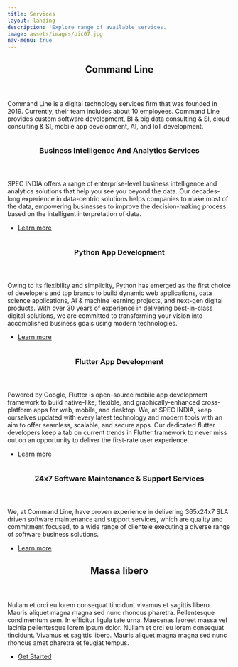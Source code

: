 ```yaml
---
title: Services
layout: landing
description: 'Explore range of available services.'
image: assets/images/pic07.jpg
nav-menu: true
---
```


<!-- Main -->
<div id="main">

<!-- One -->
<section id="one">
	<div class="inner">
		<header class="major">
			<h2>Command Line</h2>
		</header>
		<p>Command Line is a digital technology services firm that was founded in 2019. Currently, their team includes about 10 employees. Command Line provides custom software development, BI & big data consulting & SI, cloud consulting & SI, mobile app development, AI, and IoT development.</p>
	</div>
</section>

<!-- Two -->
<section id="two" class="spotlights">
	<section>
		<a href="generic.html" class="image">
			<img src="{% link assets/images/BI.png %}" alt="" style="box-shadow: 0 4px 8px 0 rgba(255, 255, 255, 0.2), 0 6px 20px 0 rgba(0, 0, 0, 0.19);border-radius: 25px;" data-position="center center" />
		</a>
		<div class="content">
			<div class="inner">
				<header class="major">
					<h3>Business Intelligence And Analytics Services</h3>
				</header>
				<p>SPEC INDIA offers a range of enterprise-level business intelligence and analytics solutions that help you see you beyond the data. Our decades-long experience in data-centric solutions helps companies to make most of the data, empowering businesses to improve the decision-making process based on the intelligent interpretation of data.</p>
				<ul class="actions">
					<li><a href="generic.html" class="button">Learn more</a></li>
				</ul>
			</div>
		</div>
	</section>
	<section>
		<a href="generic.html" class="image">
			<img src="{% link assets/images/python.jpg %}" alt="" style="box-shadow: 0 4px 8px 0 rgba(255, 255, 255, 0.2), 0 6px 20px 0 rgba(0, 0, 0, 0.19);border-radius: 25px;" data-position="top center" />
		</a>
		<div class="content">
			<div class="inner">
				<header class="major">
					<h3>Python App Development</h3>
				</header>
				<p>Owing to its flexibility and simplicity, Python has emerged as the first choice of developers and top brands to build dynamic web applications, data science applications, AI & machine learning projects, and next-gen digital products. With over 30 years of experience in delivering best-in-class digital solutions, we are committed to transforming your vision into accomplished business goals using modern technologies.</p>
				<ul class="actions">
					<li><a href="generic.html" class="button">Learn more</a></li>
				</ul>
			</div>
		</div>
	</section>
	<section>
		<a href="generic.html" class="image">
			<img src="{% link assets/images/flutter.png %}" alt="" style="box-shadow: 0 4px 8px 0 rgba(255, 255, 255, 0.2), 0 6px 20px 0 rgba(0, 0, 0, 0.19);border-radius: 25px;" data-position="25% 25%" />
		</a>
		<div class="content">
			<div class="inner">
				<header class="major">
					<h3>Flutter App Development</h3>
				</header>
				<p>Powered by Google, Flutter is open-source mobile app development framework to build native-like, flexible, and graphically-enhanced cross-platform apps for web, mobile, and desktop. We, at SPEC INDIA, keep ourselves updated with every latest technology and modern tools with an aim to offer seamless, scalable, and secure apps. Our dedicated flutter developers keep a tab on current trends in Flutter framework to never miss out on an opportunity to deliver the first-rate user experience.</p>
				<ul class="actions">
					<li><a href="generic.html" class="button">Learn more</a></li>
				</ul>
			</div>
		</div>
	</section>
	<section>
		<a href="generic.html" class="image">
			<img src="{% link assets/images/software247.png %}" alt="" style="box-shadow: 0 4px 8px 0 rgba(255, 255, 255, 0.2), 0 6px 20px 0 rgba(0, 0, 0, 0.19);border-radius: 25px;" data-position="top center" />
		</a>
		<div class="content">
			<div class="inner">
				<header class="major">
					<h3>24x7 Software Maintenance & Support Services</h3>
				</header>
				<p>We, at Command Line, have proven experience in delivering 365x24x7 SLA driven software maintenance and support services, which are quality and commitment focused, to a wide range of clientele executing a diverse range of software business solutions.</p>
				<ul class="actions">
					<li><a href="generic.html" class="button">Learn more</a></li>
				</ul>
			</div>
		</div>
	</section>
</section>


<!-- Three -->
<section id="three">
	<div class="inner">
		<header class="major">
			<h2>Massa libero</h2>
		</header>
		<p>Nullam et orci eu lorem consequat tincidunt vivamus et sagittis libero. Mauris aliquet magna magna sed nunc rhoncus pharetra. Pellentesque condimentum sem. In efficitur ligula tate urna. Maecenas laoreet massa vel lacinia pellentesque lorem ipsum dolor. Nullam et orci eu lorem consequat tincidunt. Vivamus et sagittis libero. Mauris aliquet magna magna sed nunc rhoncus amet pharetra et feugiat tempus.</p>
		<ul class="actions">
			<li><a href="generic.html" class="button next">Get Started</a></li>
		</ul>
	</div>
</section>

</div>
